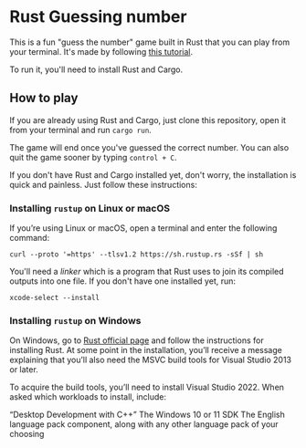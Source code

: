 
# Rust Guessing number

This is a fun "guess the number" game built in Rust that you can play from your terminal. It's made by following [this tutorial](https://doc.rust-lang.org/book/ch02-00-guessing-game-tutorial.html).

To run it, you'll need to install Rust and Cargo.

## How to play

If you are already using Rust and Cargo, just clone this repository, open it from your terminal and run `cargo run`.

The game will end once you've guessed the correct number. You can also quit the game sooner by typing `control + C`.

If you don't have Rust and Cargo installed yet, don't worry, the installation is quick and painless. Just follow these instructions:

### Installing `rustup` on Linux or macOS

If you’re using Linux or macOS, open a terminal and enter the following command:

`curl --proto '=https' --tlsv1.2 https://sh.rustup.rs -sSf | sh`

You'll need a _linker_  which is a program that Rust uses to join its compiled outputs into one file. If you don't have one installed yet, run:

`xcode-select --install`

### Installing `rustup` on Windows

On Windows, go to [Rust official page](https://www.rust-lang.org/tools/install) and follow the instructions for installing Rust. At some point in the installation, you’ll receive a message explaining that you’ll also need the MSVC build tools for Visual Studio 2013 or later.

To acquire the build tools, you’ll need to install Visual Studio 2022. When asked which workloads to install, include:

“Desktop Development with C++”
The Windows 10 or 11 SDK
The English language pack component, along with any other language pack of your choosing

